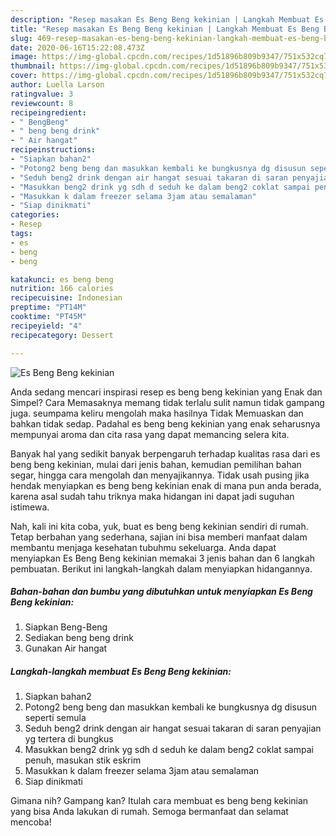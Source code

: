 ```yaml
---
description: "Resep masakan Es Beng Beng kekinian | Langkah Membuat Es Beng Beng kekinian Yang Enak dan Simpel"
title: "Resep masakan Es Beng Beng kekinian | Langkah Membuat Es Beng Beng kekinian Yang Enak dan Simpel"
slug: 469-resep-masakan-es-beng-beng-kekinian-langkah-membuat-es-beng-beng-kekinian-yang-enak-dan-simpel
date: 2020-06-16T15:22:08.473Z
image: https://img-global.cpcdn.com/recipes/1d51896b809b9347/751x532cq70/es-beng-beng-kekinian-foto-resep-utama.jpg
thumbnail: https://img-global.cpcdn.com/recipes/1d51896b809b9347/751x532cq70/es-beng-beng-kekinian-foto-resep-utama.jpg
cover: https://img-global.cpcdn.com/recipes/1d51896b809b9347/751x532cq70/es-beng-beng-kekinian-foto-resep-utama.jpg
author: Luella Larson
ratingvalue: 3
reviewcount: 8
recipeingredient:
- " BengBeng"
- " beng beng drink"
- " Air hangat"
recipeinstructions:
- "Siapkan bahan2"
- "Potong2 beng beng dan masukkan kembali ke bungkusnya dg disusun seperti semula"
- "Seduh beng2 drink dengan air hangat sesuai takaran di saran penyajian yg tertera di bungkus"
- "Masukkan beng2 drink yg sdh d seduh ke dalam beng2 coklat sampai penuh, masukan stik eskrim"
- "Masukkan k dalam freezer selama 3jam atau semalaman"
- "Siap dinikmati"
categories:
- Resep
tags:
- es
- beng
- beng

katakunci: es beng beng 
nutrition: 166 calories
recipecuisine: Indonesian
preptime: "PT14M"
cooktime: "PT45M"
recipeyield: "4"
recipecategory: Dessert

---
```



![Es Beng Beng kekinian](https://img-global.cpcdn.com/recipes/1d51896b809b9347/751x532cq70/es-beng-beng-kekinian-foto-resep-utama.jpg)

Anda sedang mencari inspirasi resep es beng beng kekinian yang Enak dan Simpel? Cara Memasaknya memang tidak terlalu sulit namun tidak gampang juga. seumpama keliru mengolah maka hasilnya Tidak Memuaskan dan bahkan tidak sedap. Padahal es beng beng kekinian yang enak seharusnya mempunyai aroma dan cita rasa yang dapat memancing selera kita.

Banyak hal yang sedikit banyak berpengaruh terhadap kualitas rasa dari es beng beng kekinian, mulai dari jenis bahan, kemudian pemilihan bahan segar, hingga cara mengolah dan menyajikannya. Tidak usah pusing jika hendak menyiapkan es beng beng kekinian enak di mana pun anda berada, karena asal sudah tahu triknya maka hidangan ini dapat jadi suguhan istimewa.




Nah, kali ini kita coba, yuk, buat es beng beng kekinian sendiri di rumah. Tetap berbahan yang sederhana, sajian ini bisa memberi manfaat dalam membantu menjaga kesehatan tubuhmu sekeluarga. Anda dapat menyiapkan Es Beng Beng kekinian memakai 3 jenis bahan dan 6 langkah pembuatan. Berikut ini langkah-langkah dalam menyiapkan hidangannya.

<!--inarticleads1-->

##### Bahan-bahan dan bumbu yang dibutuhkan untuk menyiapkan Es Beng Beng kekinian:

1. Siapkan  Beng-Beng
1. Sediakan  beng beng drink
1. Gunakan  Air hangat




<!--inarticleads2-->

##### Langkah-langkah membuat Es Beng Beng kekinian:

1. Siapkan bahan2
1. Potong2 beng beng dan masukkan kembali ke bungkusnya dg disusun seperti semula
1. Seduh beng2 drink dengan air hangat sesuai takaran di saran penyajian yg tertera di bungkus
1. Masukkan beng2 drink yg sdh d seduh ke dalam beng2 coklat sampai penuh, masukan stik eskrim
1. Masukkan k dalam freezer selama 3jam atau semalaman
1. Siap dinikmati




Gimana nih? Gampang kan? Itulah cara membuat es beng beng kekinian yang bisa Anda lakukan di rumah. Semoga bermanfaat dan selamat mencoba!
